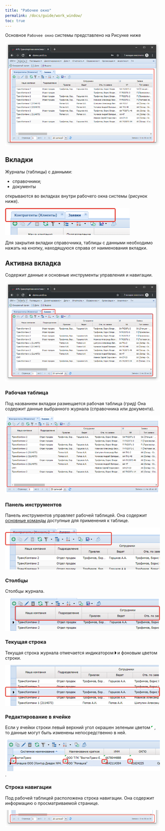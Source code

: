 ```yaml
---
title: "Рабочее окно"
permalink: /docs/guide/work_window/
toc: true
---
```


Основное `Рабочее окно` системы представлено на Рисунке ниже

![](../images/arctl_work_window.png)

## Вкладки
Журналы (таблицы) с данными:
- справочники;
- документы

открываются во вкладках внутри рабочего окна системы (рисунок ниже).

![](../images/arctl_work_window_tab.png)

Для закрытия вкладки справочника, таблицы с данными необходимо нажать на кнопку,
находящуюся справа от наименования вкладки.

## Активна вкладка
Содержит данные и основные инструменты управления и навигации.

![](../images/arctl_work_window_tab_activ.png)

### Рабочая таблица
Под названием вкладки размещается рабочая таблица (грид)
Она содержит данные выбранного журнала (справочника или документа).

![](../images/arctl_work_window_grid.png)

### Панель инструментов
Панель инструментов управляет рабочей таблицей.
Она содержит [основные команды](/grid_tools/tools.md) доступные для применения к таблице.

![](../images/arctl_work_window_panel.png)

### Столбцы
Столбцы журнала.

![](../images/arctl_work_window_columns.png)

### Текущая строка
Текущая строка журнала отмечается индикатором
![](../images/grid_tools/rowindicator.png) и фоновым цветом строки.

![](../images/arctl_work_window_current_record.png)

### Редактирование в ячейке
Если у ячейки строки левый верхний угол окрашен зеленым цветом
![](../images/grid_tools/cell_editable.png),
то данные могут быть изменены непосредственно в ней.

![](../images/arctl_work_window_cell_edit.png).

### Строка навигации
Под рабочей таблицей расположена строка навигации.
Она содержит информацию о просматриваемой странице.

![](../images/arctl_work_window_nav.png)
